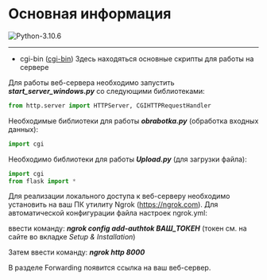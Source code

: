 # Основная информация

![Python-3.10.6](https://img.shields.io/badge/Python-v3.10.6-blue?style=for-the-badge)

---
+ cgi-bin ([cgi-bin](https://github.com/Dante1902/Tort-Al/tree/SP-Kursovaya/cgi-bin)) Здесь находяться основные скрипты для работы на сервере

Для работы веб-сервера необходимо запустить ***start_server_windows.py*** со следующими библиотеками: 

```python
from http.server import HTTPServer, CGIHTTPRequestHandler
```

Необходимые библиотеки для работы ***obrabotka.py*** (обработка входных данных):

```python
import cgi
```

Необходимо библиотеки для работы ***Upload.py*** (для загрузки файла):

```python 
import cgi
from flask import * 
```
Для реализации локального доступа к веб-серверу необходимо установить на ваш ПК утилиту Ngrok (https://ngrok.com). 
Для автоматической конфигурации файла настроек ngrok.yml:

ввести команду:
***ngrok config add-authtok ВАШ_ТОКЕН*** (токен см. на сайте во вкладке *Setup & Installation*)

Затем ввести команду: 
***ngrok http 8000***

В разделе Forwarding появится ссылка на ваш веб-сервер. 
